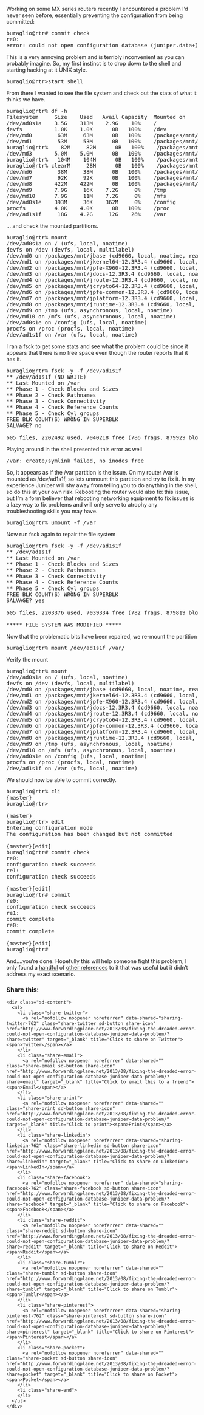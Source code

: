 Working on some MX series routers recently I encountered a problem I&#8217;d never seen before, essentially preventing the configuration from being committed:

<pre>buraglio@rtr# commit check
re0:
error: could not open configuration database (juniper.data+)</pre>

This is a very annoying problem and is terribly inconvenient as you can probably imagine. So, my first instinct is to drop down to the shell and starting hacking at it UNIX style.

<pre>buraglio@rtr&gt;start shell</pre>

From there I wanted to see the file system and check out the stats of what it thinks we have.

<pre>buraglio@rtr% df -h
Filesystem     Size    Used   Avail Capacity  Mounted on
/dev/ad0s1a    3.5G    313M    2.9G    10%    /
devfs          1.0K    1.0K      0B   100%    /dev
/dev/md0        63M     63M      0B   100%    /packages/mnt/jbase
/dev/md1        53M     53M      0B   100%    /packages/mnt/jkernel64-12.3R3.4
buraglio@rtr%    82M     82M      0B   100%    /packages/mnt/jpfe-X960-12.3R3.4
/dev/md3       5.0M    5.0M      0B   100%    /packages/mnt/jdocs-12.3R3.4
buraglio@rtr%   104M    104M      0B   100%    /packages/mnt/jroute-12.3R3.4
buraglio@rtr% clearM     28M      0B   100%    /packages/mnt/jcrypto64-12.3R3.4
/dev/md6        38M     38M      0B   100%    /packages/mnt/jpfe-common-12.3R3.4
/dev/md7        92K     92K      0B   100%    /packages/mnt/jplatform-12.3R3.4
/dev/md8       422M    422M      0B   100%    /packages/mnt/jruntime-12.3R3.4
/dev/md9       7.9G     16K    7.2G     0%    /tmp
/dev/md10      7.9G     11M    7.2G     0%    /mfs
/dev/ad0s1e    393M     36K    362M     0%    /config
procfs         4.0K    4.0K      0B   100%    /proc
/dev/ad1s1f     18G    4.2G     12G    26%    /var</pre>

&#8230; and check the mounted partitions.

<pre>buraglio@rtr% mount
/dev/ad0s1a on / (ufs, local, noatime)
devfs on /dev (devfs, local, multilabel)
/dev/md0 on /packages/mnt/jbase (cd9660, local, noatime, read-only, verified)
/dev/md1 on /packages/mnt/jkernel64-12.3R3.4 (cd9660, local, noatime, read-only, verified)
/dev/md2 on /packages/mnt/jpfe-X960-12.3R3.4 (cd9660, local, noatime, read-only)
/dev/md3 on /packages/mnt/jdocs-12.3R3.4 (cd9660, local, noatime, read-only, verified)
/dev/md4 on /packages/mnt/jroute-12.3R3.4 (cd9660, local, noatime, read-only, verified)
/dev/md5 on /packages/mnt/jcrypto64-12.3R3.4 (cd9660, local, noatime, read-only, verified)
/dev/md6 on /packages/mnt/jpfe-common-12.3R3.4 (cd9660, local, noatime, read-only)
/dev/md7 on /packages/mnt/jplatform-12.3R3.4 (cd9660, local, noatime, read-only, verified)
/dev/md8 on /packages/mnt/jruntime-12.3R3.4 (cd9660, local, noatime, read-only, verified)
/dev/md9 on /tmp (ufs, asynchronous, local, noatime)
/dev/md10 on /mfs (ufs, asynchronous, local, noatime)
/dev/ad0s1e on /config (ufs, local, noatime)
procfs on /proc (procfs, local, noatime)
/dev/ad1s1f on /var (ufs, local, noatime)</pre>

I ran a fsck to get some stats and see what the problem could be since it appears that there is no free space even though the router reports that it has it.

<pre>buraglio@rtr% fsck -y -f /dev/ad1s1f
** /dev/ad1s1f (NO WRITE)
** Last Mounted on /var
** Phase 1 - Check Blocks and Sizes
** Phase 2 - Check Pathnames
** Phase 3 - Check Connectivity
** Phase 4 - Check Reference Counts
** Phase 5 - Check Cyl groups
FREE BLK COUNT(S) WRONG IN SUPERBLK
SALVAGE? no

605 files, 2202492 used, 7040218 free (786 frags, 879929 blocks, 0.0% fragmentation)</pre>

Playing around in the shell presented this error as well

<pre>/var: create/symlink failed, no inodes free</pre>

So, it appears as if the /var partition is the issue. On my router /var is mounted as /dev/ad1s1f, so lets unmount this partition and try to fix it. In my experience Juniper will shy away from telling you to do anything in the shell, so do this at your own risk. Rebooting the router would also fix this issue, but I&#8217;m a form believer that rebooting networking equipment to fix issues is a lazy way to fix problems and will only serve to atrophy any troubleshooting skills you may have.

<pre>buraglio@rtr% umount -f /var</pre>

Now run fsck again to repair the file system

<pre>buraglio@rtr% fsck -y -f /dev/ad1s1f
** /dev/ad1s1f
** Last Mounted on /var
** Phase 1 - Check Blocks and Sizes
** Phase 2 - Check Pathnames
** Phase 3 - Check Connectivity
** Phase 4 - Check Reference Counts
** Phase 5 - Check Cyl groups
FREE BLK COUNT(S) WRONG IN SUPERBLK
SALVAGE? yes

605 files, 2203376 used, 7039334 free (782 frags, 879819 blocks, 0.0% fragmentation)

***** FILE SYSTEM WAS MODIFIED *****</pre>

Now that the problematic bits have been repaired, we re-mount the partition

<pre>buraglio@rtr% mount /dev/ad1s1f /var/</pre>

Verify the mount

<pre>buraglio@rtr% mount
/dev/ad0s1a on / (ufs, local, noatime)
devfs on /dev (devfs, local, multilabel)
/dev/md0 on /packages/mnt/jbase (cd9660, local, noatime, read-only, verified)
/dev/md1 on /packages/mnt/jkernel64-12.3R3.4 (cd9660, local, noatime, read-only, verified)
/dev/md2 on /packages/mnt/jpfe-X960-12.3R3.4 (cd9660, local, noatime, read-only)
/dev/md3 on /packages/mnt/jdocs-12.3R3.4 (cd9660, local, noatime, read-only, verified)
/dev/md4 on /packages/mnt/jroute-12.3R3.4 (cd9660, local, noatime, read-only, verified)
/dev/md5 on /packages/mnt/jcrypto64-12.3R3.4 (cd9660, local, noatime, read-only, verified)
/dev/md6 on /packages/mnt/jpfe-common-12.3R3.4 (cd9660, local, noatime, read-only)
/dev/md7 on /packages/mnt/jplatform-12.3R3.4 (cd9660, local, noatime, read-only, verified)
/dev/md8 on /packages/mnt/jruntime-12.3R3.4 (cd9660, local, noatime, read-only, verified)
/dev/md9 on /tmp (ufs, asynchronous, local, noatime)
/dev/md10 on /mfs (ufs, asynchronous, local, noatime)
/dev/ad0s1e on /config (ufs, local, noatime)
procfs on /proc (procfs, local, noatime)
/dev/ad1s1f on /var (ufs, local, noatime)</pre>

We should now be able to commit correctly.

<pre>buraglio@rtr% cli
{master}
buraglio@rtr&gt;

{master}
buraglio@rtr&gt; edit
Entering configuration mode
The configuration has been changed but not committed

{master}[edit]
buraglio@rtr# commit check
re0:
configuration check succeeds
re1:
configuration check succeeds

{master}[edit]
buraglio@rtr# commit
re0:
configuration check succeeds
re1:
commit complete
re0:
commit complete

{master}[edit]
buraglio@rtr#</pre>

And&#8230;.you&#8217;re done. Hopefully this will help someone fight this problem, I only found a <a href="http://www.gns3.net/labs/juniper/jncia-junos/operational-monitoring-and-maintenance/" target="_blank">handful</a> of <a href="http://forums.juniper.net/t5/Junos-and-Junosphere/Commit-Errors/td-p/17615" target="_blank">other references</a> to it that was useful but it didn&#8217;t address my exact scenario.

<div class="sharedaddy sd-sharing-enabled">
  <div class="robots-nocontent sd-block sd-social sd-social-icon-text sd-sharing">
    <h3 class="sd-title">
      Share this:
    </h3>
    
    <div class="sd-content">
      <ul>
        <li class="share-twitter">
          <a rel="nofollow noopener noreferrer" data-shared="sharing-twitter-762" class="share-twitter sd-button share-icon" href="http://www.forwardingplane.net/2013/08/fixing-the-dreaded-error-could-not-open-configuration-database-juniper-data-problem/?share=twitter" target="_blank" title="Click to share on Twitter"><span>Twitter</span></a>
        </li>
        <li class="share-email">
          <a rel="nofollow noopener noreferrer" data-shared="" class="share-email sd-button share-icon" href="http://www.forwardingplane.net/2013/08/fixing-the-dreaded-error-could-not-open-configuration-database-juniper-data-problem/?share=email" target="_blank" title="Click to email this to a friend"><span>Email</span></a>
        </li>
        <li class="share-print">
          <a rel="nofollow noopener noreferrer" data-shared="" class="share-print sd-button share-icon" href="http://www.forwardingplane.net/2013/08/fixing-the-dreaded-error-could-not-open-configuration-database-juniper-data-problem/" target="_blank" title="Click to print"><span>Print</span></a>
        </li>
        <li class="share-linkedin">
          <a rel="nofollow noopener noreferrer" data-shared="sharing-linkedin-762" class="share-linkedin sd-button share-icon" href="http://www.forwardingplane.net/2013/08/fixing-the-dreaded-error-could-not-open-configuration-database-juniper-data-problem/?share=linkedin" target="_blank" title="Click to share on LinkedIn"><span>LinkedIn</span></a>
        </li>
        <li class="share-facebook">
          <a rel="nofollow noopener noreferrer" data-shared="sharing-facebook-762" class="share-facebook sd-button share-icon" href="http://www.forwardingplane.net/2013/08/fixing-the-dreaded-error-could-not-open-configuration-database-juniper-data-problem/?share=facebook" target="_blank" title="Click to share on Facebook"><span>Facebook</span></a>
        </li>
        <li class="share-reddit">
          <a rel="nofollow noopener noreferrer" data-shared="" class="share-reddit sd-button share-icon" href="http://www.forwardingplane.net/2013/08/fixing-the-dreaded-error-could-not-open-configuration-database-juniper-data-problem/?share=reddit" target="_blank" title="Click to share on Reddit"><span>Reddit</span></a>
        </li>
        <li class="share-tumblr">
          <a rel="nofollow noopener noreferrer" data-shared="" class="share-tumblr sd-button share-icon" href="http://www.forwardingplane.net/2013/08/fixing-the-dreaded-error-could-not-open-configuration-database-juniper-data-problem/?share=tumblr" target="_blank" title="Click to share on Tumblr"><span>Tumblr</span></a>
        </li>
        <li class="share-pinterest">
          <a rel="nofollow noopener noreferrer" data-shared="sharing-pinterest-762" class="share-pinterest sd-button share-icon" href="http://www.forwardingplane.net/2013/08/fixing-the-dreaded-error-could-not-open-configuration-database-juniper-data-problem/?share=pinterest" target="_blank" title="Click to share on Pinterest"><span>Pinterest</span></a>
        </li>
        <li class="share-pocket">
          <a rel="nofollow noopener noreferrer" data-shared="" class="share-pocket sd-button share-icon" href="http://www.forwardingplane.net/2013/08/fixing-the-dreaded-error-could-not-open-configuration-database-juniper-data-problem/?share=pocket" target="_blank" title="Click to share on Pocket"><span>Pocket</span></a>
        </li>
        <li class="share-end">
        </li>
      </ul>
    </div>
  </div>
</div>
